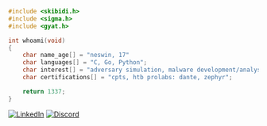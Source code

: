 ```c
#include <skibidi.h>
#include <sigma.h>
#include <gyat.h>

int whoami(void)
{
    char name_age[] = "neswin, 17"
    char languages[] = "C, Go, Python";
    char interest[] = "adversary simulation, malware development/analysis, vulnerability research, reverse engineering";
    char certifications[] = "cpts, htb prolabs: dante, zephyr";

    return 1337;
}
```
[![LinkedIn](https://img.shields.io/badge/LinkedIn-0077B5?style=for-the-badge&logo=linkedin&logoColor=white)](https://linkedin.com/in/neswinnigad) 
[![Discord](https://img.shields.io/badge/Discord-7289DA?style=for-the-badge&logo=discord&logoColor=white)](https://discord.com/users/1324016521621671988)
